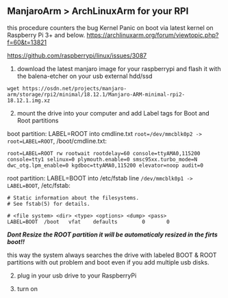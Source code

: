 ## ManjaroArm > ArchLinuxArm for your RPI
this procedure counters the bug Kernel Panic on boot via latest kernel on Raspberry Pi 3+ and below.
https://archlinuxarm.org/forum/viewtopic.php?f=60&t=13821

https://github.com/raspberrypi/linux/issues/3087

1. download the latest manjaro image for your raspberrypi and flash it with the balena-etcher on your usb external hdd/ssd

```
wget https://osdn.net/projects/manjaro-arm/storage/rpi2/minimal/18.12.1/Manjaro-ARM-minimal-rpi2-18.12.1.img.xz
```

2. mount the drive into your computer and add Label tags for Boot and Root partitions

boot partition: LABEL=ROOT into cmdline.txt ```root=/dev/mmcblk0p2 -> root=LABEL=ROOT```, /boot/cmdline.txt:
```
root=LABEL=ROOT rw rootwait rootdelay=60 console=ttyAMA0,115200 console=tty1 selinux=0 plymouth.enable=0 smsc95xx.turbo_mode=N dwc_otg.lpm_enable=0 kgdboc=ttyAMA0,115200 elevator=noop audit=0
```

root partition: LABEL=BOOT into /etc/fstab line ```/dev/mmcblk0p1 -> LABEL=BOOT```, /etc/fstab:
```
# Static information about the filesystems.
# See fstab(5) for details.

# <file system> <dir> <type> <options> <dump> <pass>
LABEL=BOOT  /boot   vfat    defaults        0       0
```
***Dont Resize the ROOT partition it will be automaticaly resized in the firts boot!!***

this way the system always searches the drive with labeled BOOT & ROOT partitions with out problem and boot even if you add multiple usb disks.

2. plug in your usb drive to your RaspberryPi

3. turn on
